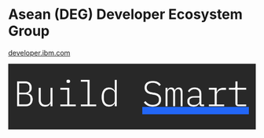 # Asean (DEG) Developer Ecosystem Group

[developer.ibm.com](https://www.developer.ibm.com)

![alt text](assets/buildsmart.png)

